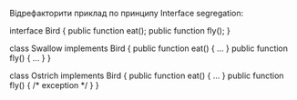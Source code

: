 Відрефакторити приклад по принципу Interface segregation:

interface Bird
{
public function eat();
public function fly();
}

class Swallow implements Bird
{
public function eat() { ... }
public function fly() { ... }
}

class Ostrich implements Bird
{
public function eat() { ... }
public function fly() { /* exception */ }
}